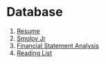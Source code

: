 # Database
1. [Resume](https://docs.google.com/document/d/1ySUAU-utKCEc4Wwd9nFwzsxmlWtM249vUrPu3rChzp0/edit)
2. [Smolov Jr](https://docs.google.com/spreadsheets/d/1Frd9g3CMuUZWqcvRDQHLwpN8YEtuk2OM5kU0ZpOF5ps/edit#gid=0)
3. [Financial Statement Analysis](https://charteredonlineupload.files.wordpress.com/2011/12/financial-statement-analysis-lifa.pdf)
4. [Reading List](reading_list.md)